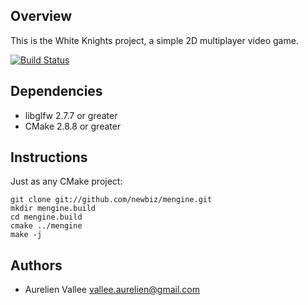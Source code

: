 Overview
---------
This is the White Knights project, a simple 2D multiplayer video game.

[![Build Status](https://drone.io/github.com/newbiz/mengine/status.png)](https://drone.io/github.com/newbiz/mengine/latest)

Dependencies
------------
- libglfw 2.7.7 or greater
- CMake 2.8.8 or greater

Instructions
------------
Just as any CMake project:

    git clone git://github.com/newbiz/mengine.git
    mkdir mengine.build
    cd mengine.build
    cmake ../mengine
    make -j

Authors
-------
- Aurelien Vallee <vallee.aurelien@gmail.com>
